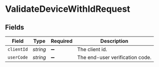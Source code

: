 # ValidateDeviceWithIdRequest


## Fields

| Field                           | Type                            | Required                        | Description                     |
| ------------------------------- | ------------------------------- | ------------------------------- | ------------------------------- |
| `clientId`                      | *string*                        | :heavy_minus_sign:              | The client id.                  |
| `userCode`                      | *string*                        | :heavy_minus_sign:              | The end-user verification code. |